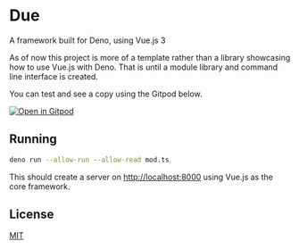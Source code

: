 # Due

A framework built for Deno, using Vue.js 3

As of now this project is more of a template rather than a library showcasing how to use Vue.js with Deno.
That is until a module library and command line interface is created.

You can test and see a copy using the Gitpod below.

[![Open in Gitpod](https://gitpod.io/button/open-in-gitpod.svg)](https://gitpod.io/#https://github.com/lemueldls/due)

## Running

```bash
deno run --allow-run --allow-read mod.ts
```

This should create a server on <http://localhost:8000> using Vue.js as the core framework.

## License

[MIT](https://choosealicense.com/licenses/mit/)
